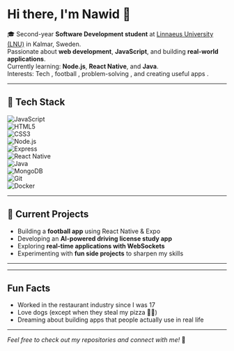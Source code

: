 # Hi there, I'm Nawid 👋

🎓 Second-year **Software Development student** at [Linnaeus University (LNU)](https://lnu.se/) in Kalmar, Sweden.  
 Passionate about **web development**, **JavaScript**, and building **real-world applications**.  
 Currently learning: **Node.js**, **React Native**, and **Java**.  
 Interests: Tech , football , problem-solving , and creating useful apps .  

---

## 🔧 Tech Stack
![JavaScript](https://img.shields.io/badge/-JavaScript-F7DF1E?style=flat&logo=javascript&logoColor=000)  
![HTML5](https://img.shields.io/badge/-HTML5-E34F26?style=flat&logo=html5&logoColor=fff)  
![CSS3](https://img.shields.io/badge/-CSS3-1572B6?style=flat&logo=css3&logoColor=fff)  
![Node.js](https://img.shields.io/badge/-Node.js-339933?style=flat&logo=node.js&logoColor=fff)  
![Express](https://img.shields.io/badge/-Express-000000?style=flat&logo=express&logoColor=fff)  
![React Native](https://img.shields.io/badge/-React%20Native-61DAFB?style=flat&logo=react&logoColor=000)  
![Java](https://img.shields.io/badge/-Java-007396?style=flat&logo=java&logoColor=fff)  
![MongoDB](https://img.shields.io/badge/-MongoDB-47A248?style=flat&logo=mongodb&logoColor=fff)  
![Git](https://img.shields.io/badge/-Git-F05032?style=flat&logo=git&logoColor=fff)  
![Docker](https://img.shields.io/badge/-Docker-2496ED?style=flat&logo=docker&logoColor=fff)  

---

## 📌 Current Projects
-  Building a **football app** using React Native & Expo  
-  Developing an **AI-powered driving license study app**  
-  Exploring **real-time applications with WebSockets**  
-  Experimenting with **fun side projects** to sharpen my skills  

---

---

##  Fun Facts
-  Worked in the restaurant industry since I was 17  
-  Love dogs (except when they steal my pizza 🍕😂)  
-  Dreaming about building apps that people actually use in real life  

---

 *Feel free to check out my repositories and connect with me!* 🚀
